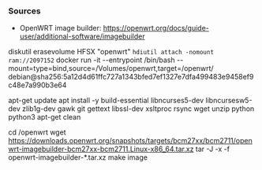 ### Sources
- OpenWRT image builder: https://openwrt.org/docs/guide-user/additional-software/imagebuilder

diskutil erasevolume HFSX "openwrt" `hdiutil attach -nomount ram://2097152`
docker run -it --entrypoint /bin/bash --mount=type=bind,source=/Volumes/openwrt,target=/openwrt/ debian@sha256:5a12d4d61ffc727a1343bfed7ef1327e7dfa499483e9458ef9c48e7a990b3e64

apt-get update
apt install -y build-essential libncurses5-dev libncursesw5-dev zlib1g-dev gawk git gettext libssl-dev xsltproc rsync wget unzip python python3
apt-get clean

cd /openwrt
wget https://downloads.openwrt.org/snapshots/targets/bcm27xx/bcm2711/openwrt-imagebuilder-bcm27xx-bcm2711.Linux-x86_64.tar.xz
tar -J -x -f openwrt-imagebuilder-*.tar.xz
make image